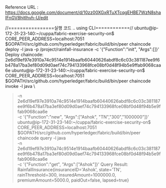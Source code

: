 Reference URL : https://docs.google.com/document/d/10zz00XGxRTuXTcqgEHBE7WzN8shaIFnGV8hjtIhvh-U/edit

//================실행 코드 .. using CLI============//
ubuntu@ip-172-31-23-140:~/cuppa/fabric-exercise-security-on$ CORE_PEER_ADDRESS=localhost:7051 $GOPATH/src/github.com/hyperledger/fabric/build/bin/peer chaincode deploy -l java -p /project/rainfall-insurance -c '{"Function":"init", "Args":[]}'
Deploy chaincode: 2e6d19ef97e3910a74c9514e1914baafb60440626abdf8c6c03c381187ee9f6b478a17ba3ef80d09d0aef74c794133968fce08bf0d48f94b5e9ffab9068caa6e
ubuntu@ip-172-31-23-140:~/cuppa/fabric-exercise-security-on$ CORE_PEER_ADDRESS=localhost:7051 $GOPATH/src/github.com/hyperledger/fabric/build/bin/peer chaincode invoke -l java \
> -n 2e6d19ef97e3910a74c9514e1914baafb60440626abdf8c6c03c381187ee9f6b478a17ba3ef80d09d0aef74c794133968fce08bf0d48f94b5e9ffab9068caa6e \
> -c '{"Function":"new", "Args":["Ashok", "TN","300","1000000"]}'
ubuntu@ip-172-31-23-140:~/cuppa/fabric-exercise-security-on$ CORE_PEER_ADDRESS=localhost:7051 $GOPATH/src/github.com/hyperledger/fabric/build/bin/peer chaincode query -l java \
> -n 2e6d19ef97e3910a74c9514e1914baafb60440626abdf8c6c03c381187ee9f6b478a17ba3ef80d09d0aef74c794133968fce08bf0d48f94b5e9ffab9068caa6e \
> -c '{"Function":"get", "Args":["Ashok"]}'
Query Result: RainfallInsurance{insuranceID='Ashok', state='TN', rainThreshold=300, insuredAmount=1000000.0, premiumAmount=5000.0, paidOut=false, lapsed=true}


